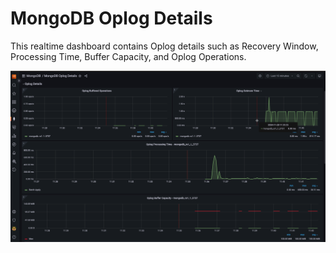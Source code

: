 # MongoDB Oplog Details

This realtime dashboard contains Oplog details such as Recovery Window, Processing Time, Buffer Capacity, and Oplog Operations.

![Updated Oplog Details dashboard](../../_images/Oplog_Details.png)
